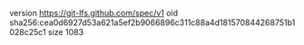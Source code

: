version https://git-lfs.github.com/spec/v1
oid sha256:cea0d6927d53a621a5ef2b9066896c311c88a4d181570844268751b1028c25c1
size 1083
